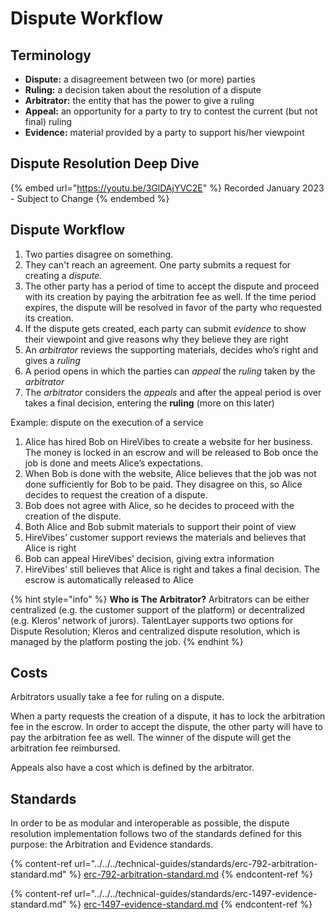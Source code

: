# Dispute Workflow

## Terminology

* **Dispute:** a disagreement between two (or more) parties
* **Ruling:** a decision taken about the resolution of a dispute
* **Arbitrator:** the entity that has the power to give a ruling
* **Appeal:** an opportunity for a party to try to contest the current (but not final) ruling
* **Evidence:** material provided by a party to support his/her viewpoint

## Dispute Resolution Deep Dive

{% embed url="https://youtu.be/3GlDAjYVC2E" %}
Recorded January 2023 - Subject to Change
{% endembed %}

## Dispute Workflow

1. Two parties disagree on something.
2. They can't reach an agreement. One party submits a request for creating a _dispute._
3. The other party has a period of time to accept the dispute and proceed with its creation by paying the arbitration fee as well. If the time period expires, the dispute will be resolved in favor of the party who requested its creation.
4. If the dispute gets created, each party can submit _evidence_ to show their viewpoint and give reasons why they believe they are right
5. An _arbitrator_ reviews the supporting materials, decides who’s right and gives a _ruling_
6. A period opens in which the parties can _appeal_ the _ruling_ taken by the _arbitrator_
7. The _arbitrator_ considers the _appeals_ and after the appeal period is over takes a final decision, entering the **ruling** (more on this later)

Example: dispute on the execution of a service

1. Alice has hired Bob on HireVibes to create a website for her business. The money is locked in an escrow and will be released to Bob once the job is done and meets Alice’s expectations.
2. When Bob is done with the website, Alice believes that the job was not done sufficiently for Bob to be paid. They disagree on this, so Alice decides to request the creation of a dispute.
3. Bob does not agree with Alice, so he decides to proceed with the creation of the dispute.
4. Both Alice and Bob submit materials to support their point of view
5. HireVibes’ customer support reviews the materials and believes that Alice is right
6. Bob can appeal HireVibes’ decision, giving extra information
7. HireVibes’ still believes that Alice is right and takes a final decision. The escrow is automatically released to Alice

{% hint style="info" %}
**Who is The Arbitrator?** Arbitrators can be either centralized (e.g. the customer support of the platform) or decentralized (e.g. Kleros’ network of jurors). TalentLayer supports two options for Dispute Resolution; Kleros and centralized dispute resolution, which is managed by the platform posting the job.&#x20;
{% endhint %}

## Costs

Arbitrators usually take a fee for ruling on a dispute.

When a party requests the creation of a dispute, it has to lock the arbitration fee in the escrow. In order to accept the dispute, the other party will have to pay the arbitration fee as well. The winner of the dispute will get the arbitration fee reimbursed.

Appeals also have a cost which is defined by the arbitrator.

## Standards

In order to be as modular and interoperable as possible, the dispute resolution implementation follows two of the standards defined for this purpose: the Arbitration and Evidence standards.

{% content-ref url="../../../technical-guides/standards/erc-792-arbitration-standard.md" %}
[erc-792-arbitration-standard.md](../../../technical-guides/standards/erc-792-arbitration-standard.md)
{% endcontent-ref %}

{% content-ref url="../../../technical-guides/standards/erc-1497-evidence-standard.md" %}
[erc-1497-evidence-standard.md](../../../technical-guides/standards/erc-1497-evidence-standard.md)
{% endcontent-ref %}



